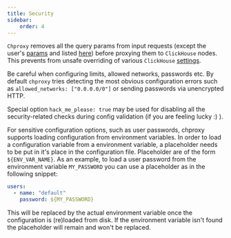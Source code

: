 ```yaml
---
title: Security
sidebar:
    order: 4
---
```


`Chproxy` removes all the query params from input requests (except the user's [params](https://github.com/ContentSquare/chproxy/blob/master/config#param_groups_config) and listed [here](https://github.com/ContentSquare/chproxy/blob/master/scope.go#L292))
before proxying them to `ClickHouse` nodes. This prevents from unsafe overriding
of various `ClickHouse` [settings](https://clickhouse.com/docs/en/interfaces/http/).

Be careful when configuring limits, allowed networks, passwords etc.
By default `chproxy` tries detecting the most obvious configuration errors such as `allowed_networks: ["0.0.0.0/0"]` or sending passwords via unencrypted HTTP.

Special option `hack_me_please: true` may be used for disabling all the security-related checks during config validation (if you are feeling lucky :) ).

For sensitive configuration options, such as user passwords, chproxy supports loading configuration from environment variables. In order to load a configuration variable from a environment variable, a placeholder needs to be put in it's place
in the configuration file. Placeholder are of the form `${ENV_VAR_NAME}`. As an example, to load a user password from the environment variable `MY_PASSWORD` you can use a placeholder as in the following snippet:

```yaml
users:
  - name: "default"
    password: ${MY_PASSWORD}
```

This will be replaced by the actual environment variable once the configuration is (re)loaded from disk. If the environment variable isn't found the placeholder will remain and won't be replaced.
